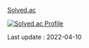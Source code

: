 [Solved.ac](https://solved.ac/profile/sktom)

[![Solved.ac Profile](http://mazassumnida.wtf/api/v2/generate_badge?boj=sktom)](https://solved.ac/sktom)

Last update : 2022-04-10

